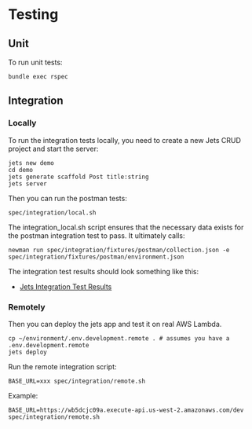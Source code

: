# Testing

## Unit

To run unit tests:

    bundle exec rspec

## Integration

### Locally

To run the integration tests locally, you need to create a new Jets CRUD project and start the server:

    jets new demo
    cd demo
    jets generate scaffold Post title:string
    jets server

Then you can run the postman tests:

    spec/integration/local.sh

The integration_local.sh script ensures that the necessary data exists for the postman integration test to pass.  It ultimately calls:

    newman run spec/integration/fixtures/postman/collection.json -e spec/integration/fixtures/postman/environment.json

The integration test results should look something like this:

* [Jets Integration Test Results](https://gist.github.com/tongueroo/fcea2b2f48342d1448d3f258fcd6536c)

### Remotely

Then you can deploy the jets app and test it on real AWS Lambda.

    cp ~/environment/.env.development.remote . # assumes you have a .env.development.remote
    jets deploy

Run the remote integration script:

    BASE_URL=xxx spec/integration/remote.sh

Example:

    BASE_URL=https://wb5dcjc09a.execute-api.us-west-2.amazonaws.com/dev spec/integration/remote.sh
    
